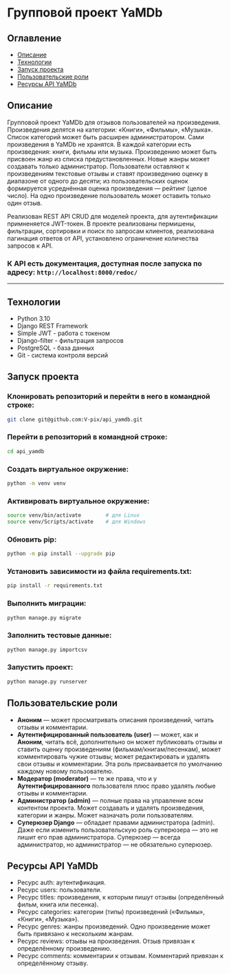 # Групповой проект YaMDb

## Оглавление
- [Описание](#description)
- [Технологии](#technologies)
- [Запуск проекта](#launch)
- [Пользовательские роли](#users)
- [Ресурсы API YaMDb](#resources)

<a id=description></a>
## Описание
Групповой проект YaMDb для отзывов пользователей на произведения.
Произведения делятся на категории: «Книги», «Фильмы», «Музыка». Список категорий может быть расширен администратором. Сами произведения в YaMDb не хранятся. В каждой категории есть произведения: книги, фильмы или музыка. Произведению может быть присвоен жанр из списка предустановленных. Новые жанры может создавать только администратор. Пользователи оставляют к произведениям текстовые отзывы и ставят произведению оценку в диапазоне от одного до десяти; из пользовательских оценок формируется усреднённая оценка произведения — рейтинг (целое число). На одно произведение пользователь может оставить только один отзыв.

Реализован REST API CRUD для моделей проекта, для аутентификации примненяется JWT-токен. В проекте реализованы пермишены, фильтрации, сортировки и поиск по запросам клиентов, реализована пагинация ответов от API, установлено ограничение количества запросов к API. 
### К API есть документация, доступная после запуска по адресу: `http://localhost:8000/redoc/`
---
<a id=technologies></a>
## Технологии
- Python 3.10
- Django REST Framework
- Simple JWT - работа с токеном
- Django-filter - фильтрация запросов
- PostgreSQL - база данных
- Git - система контроля версий

<a id=launch></a>
## Запуск проекта
### Клонировать репозиторий и перейти в него в командной строке:
```bash
git clone git@github.com:V-pix/api_yamdb.git
```
### Перейти в репозиторий в командной строке:
```bash
cd api_yamdb
```
### Cоздать виртуальное окружение:
```bash
python -m venv venv
```
### Активировать виртуальное окружение:
```bash
source venv/bin/activate        # для Linux
source venv/Scripts/activate    # для Windows
```
### Обновить pip:
```bash
python -m pip install --upgrade pip
```
### Установить зависимости из файла requirements.txt:
```bash
pip install -r requirements.txt
```
### Выполнить миграции:
```bash
python manage.py migrate
```
### Заполнить тестовые данные:
```bash
python manage.py importcsv
```
### Запустить проект:
```bash
python manage.py runserver
```

<a id=users></a>
## Пользовательские роли
- **Аноним** — может просматривать описания произведений, читать отзывы и комментарии.
- **Аутентифицированный пользователь (user)** — может, как и **Аноним**, читать всё, 
дополнительно он может публиковать отзывы и ставить оценку произведениям 
(фильмам/книгам/песенкам), может комментировать чужие отзывы; может редактировать 
и удалять свои отзывы и комментарии. Эта роль присваивается по умолчанию 
каждому новому пользователю.
- **Модератор (moderator)** — те же права, что и у **Аутентифицированного** 
пользователя плюс право удалять любые отзывы и комментарии.
- **Администратор (admin)** — полные права на управление всем контентом проекта. 
Может создавать и удалять произведения, категории и жанры. Может назначать 
роли пользователям.
- **Суперюзер Django** — обладает правами администратора (admin). Даже если 
изменить пользовательскую роль суперюзера — это не лишит его прав администратора. 
Суперюзер — всегда администратор, но администратор — не обязательно суперюзер.

<a id=resources></a>
## Ресурсы API YaMDb
- Ресурс auth: аутентификация.
- Ресурс users: пользователи.
- Ресурс titles: произведения, к которым пишут отзывы (определённый фильм, книга или песенка).
- Ресурс categories: категории (типы) произведений («Фильмы», «Книги», «Музыка»).
- Ресурс genres: жанры произведений. Одно произведение может быть привязано к нескольким жанрам.
- Ресурс reviews: отзывы на произведения. Отзыв привязан к определённому произведению.
- Ресурс comments: комментарии к отзывам. Комментарий привязан к определённому отзыву.

